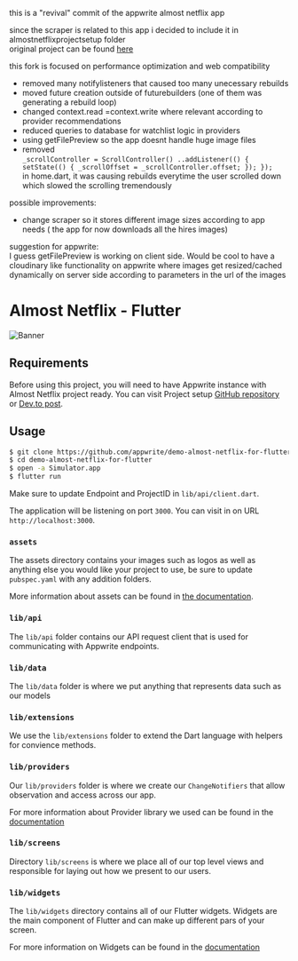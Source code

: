 this is a "revival" commit of the appwrite almost netflix app  


since the scraper is related to this app i decided to include it in almostnetflixprojectsetup folder  
original project can be found [here](https://github.com/Meldiron/almost-netflix-project-setup)

this fork is focused on performance optimization and web compatibility  
  - removed many notifylisteners that caused too many unecessary rebuilds
  - moved future creation outside of futurebuilders (one of them was generating a rebuild loop)
  - changed context.read =context.write where relevant according to provider recommendations
  - reduced queries to database for watchlist logic in providers
  - using getFilePreview so the app doesnt handle huge image files
  - removed  
    ` _scrollController = ScrollController()
      ..addListener(() {
        setState(() {
          _scrollOffset = _scrollController.offset;
        });
      }); 
      `  
      in home.dart, it was causing rebuilds everytime the user scrolled
      down which slowed the scrolling tremendously  
      
possible improvements:
  - change scraper so it stores different image sizes according to app
 needs ( the app for now downloads all the hires images)

 suggestion for appwrite:  
 I guess getFilePreview is working on client side. Would be cool to have
 a cloudinary like functionality on appwrite where images get resized/cached
 dynamically on server side according to parameters in the url of the
 images

# Almost Netflix - Flutter

![Banner](readme_banner.png)

## Requirements

Before using this project, you will need to have Appwrite instance with Almost Netflix project ready. You can visit Project setup [GitHub repository](https://github.com/Meldiron/almost-netflix-project-setup) or [Dev.to post](https://dev.to/appwrite/did-we-just-build-a-netflix-clone-with-appwrite-28ok).

## Usage

```bash
$ git clone https://github.com/appwrite/demo-almost-netflix-for-flutter.git
$ cd demo-almost-netflix-for-flutter
$ open -a Simulator.app
$ flutter run
```

Make sure to update Endpoint and ProjectID in `lib/api/client.dart`.

The application will be listening on port `3000`. You can visit in on URL `http://localhost:3000`.

### `assets`

The assets directory contains your images such as logos as well as anything else you would like your project to use, be sure to update `pubspec.yaml` with any addition folders.

More information about assets can be found in [the documentation](https://docs.flutter.dev/development/ui/assets-and-images).

### `lib/api`

The `lib/api` folder contains our API request client that is used for communicating with Appwrite endpoints.

### `lib/data`

The `lib/data` folder is where we put anything that represents data such as our models

### `lib/extensions`

We use the `lib/extensions` folder to extend the Dart language with helpers for convience methods.

### `lib/providers`

Our `lib/providers` folder is where we create our `ChangeNotifiers` that allow observation and access across our app.

For more information about Provider library we used can be found in the [documentation](https://pub.dev/packages/provider)

### `lib/screens`

Directory `lib/screens` is where we place all of our top level views and responsible for laying out how we present to our users.

### `lib/widgets`

The `lib/widgets` directory contains all of our Flutter widgets. Widgets are the main component of Flutter and can make up different pars of your screen.

For more information on Widgets can be found in the [documentation](https://docs.flutter.dev/reference/widgets)

